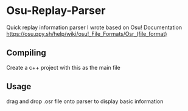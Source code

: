 # Osu-Replay-Parser
Quick replay information parser I wrote based on Osu! Documentation
https://osu.ppy.sh/help/wiki/osu!_File_Formats/Osr_(file_format)

## Compiling
Create a c++ project with this as the main file 

## Usage
drag and drop .osr file onto parser to display basic information
